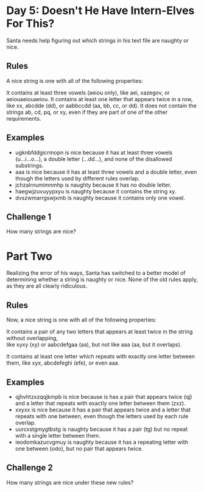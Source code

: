 # Day 5: Doesn't He Have Intern-Elves For This?

Santa needs help figuring out which strings in his text file are naughty or nice.

## Rules

A nice string is one with all of the following properties:

It contains at least three vowels (aeiou only), like aei, xazegov, or aeiouaeiouaeiou.
It contains at least one letter that appears twice in a row, like xx, abcdde (dd), or aabbccdd (aa, bb, cc, or dd).
It does not contain the strings ab, cd, pq, or xy, even if they are part of one of the other requirements.

## Examples

* ugknbfddgicrmopn is nice because it has at least three vowels (u...i...o...), a double letter (...dd...), and none of the disallowed substrings.
* aaa is nice because it has at least three vowels and a double letter, even though the letters used by different rules overlap.
* jchzalrnumimnmhp is naughty because it has no double letter.
* haegwjzuvuyypxyu is naughty because it contains the string xy.
* dvszwmarrgswjxmb is naughty because it contains only one vowel.

## Challenge 1

How many strings are nice?

# Part Two

Realizing the error of his ways, Santa has switched to a better model of determining whether a string is naughty or nice. 
None of the old rules apply, as they are all clearly ridiculous.

## Rules

Now, a nice string is one with all of the following properties:

It contains a pair of any two letters that appears at least twice in the string without overlapping, <br>
like xyxy (xy) or aabcdefgaa (aa), but not like aaa (aa, but it overlaps).

It contains at least one letter which repeats with exactly one letter between them, like xyx, abcdefeghi (efe), or even aaa.

## Examples

* qjhvhtzxzqqjkmpb is nice because is has a pair that appears twice (qj) and a letter that repeats with exactly one letter between them (zxz).
* xxyxx is nice because it has a pair that appears twice and a letter that repeats with one between, even though the letters used by each rule overlap.
* uurcxstgmygtbstg is naughty because it has a pair (tg) but no repeat with a single letter between them.
* ieodomkazucvgmuy is naughty because it has a repeating letter with one between (odo), but no pair that appears twice.

## Challenge 2

How many strings are nice under these new rules?